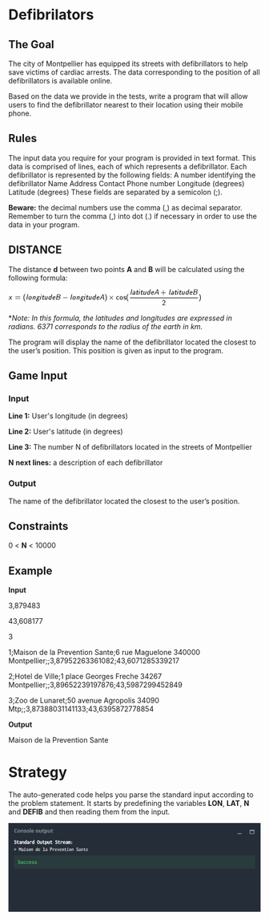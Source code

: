 # Defibrilators
## The Goal
The city of Montpellier has equipped its streets with defibrillators to help save victims of cardiac arrests. The data corresponding to the position of all defibrillators is available online.

Based on the data we provide in the tests, write a program that will allow users to find the defibrillator nearest to their location using their mobile phone.
## Rules
The input data you require for your program is provided in text format.
This data is comprised of lines, each of which represents a defibrillator. Each defibrillator is represented by the following fields:
A number identifying the defibrillator
Name
Address
Contact Phone number
Longitude (degrees)
Latitude (degrees)
These fields are separated by a semicolon (;).

**Beware:** the decimal numbers use the comma (,) as decimal separator. Remember to turn the comma (,) into dot (.) if necessary in order to use the data in your program.
 
## DISTANCE
The distance **d** between two points **A** and **B** will be calculated using the following formula:

![](dist1_1.gif)

**Note: In this formula, the latitudes and longitudes are expressed in radians. 6371 corresponds to the radius of the earth in km.*

The program will display the name of the defibrillator located the closest to the user’s position. This position is given as input to the program.

## Game Input
### Input
**Line 1:** User's longitude (in degrees)

**Line 2:** User's latitude (in degrees)

**Line 3:** The number N of defibrillators located in the streets of Montpellier

**N** **next lines:** a description of each defibrillator

### Output
The name of the defibrillator located the closest to the user’s position.

## Constraints

0 < **N** < 10000

## Example

**Input** 

3,879483

43,608177

3

1;Maison de la Prevention Sante;6 rue Maguelone 340000 Montpellier;;3,87952263361082;43,6071285339217

2;Hotel de Ville;1 place Georges Freche 34267 Montpellier;;3,89652239197876;43,5987299452849

3;Zoo de Lunaret;50 avenue Agropolis 34090 Mtp;;3,87388031141133;43,6395872778854

**Output**

Maison de la Prevention Sante

# Strategy

The auto-generated code helps you parse the standard input according to the problem statement. It starts by predefining the variables **LON**, **LAT**, **N** and **DEFIB** and then reading them from the input.

![](defibrilators_co.png)
